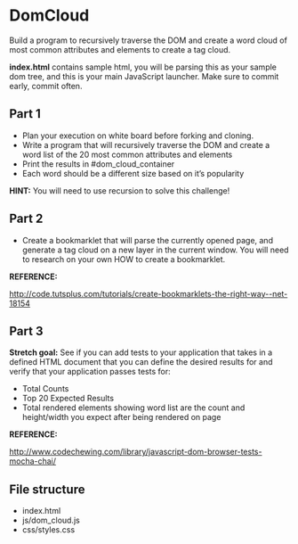DomCloud
========

Build a program to recursively traverse the DOM and create a word cloud of most common attributes and elements to create a tag cloud.

**index.html** contains sample html, you will be parsing this as your sample dom tree, and this is your main JavaScript launcher. Make sure to commit early, commit often.

## Part 1

- Plan your execution on white board before forking and cloning.
- Write a program that will recursively traverse the DOM and create a word list of the 20 most common attributes and elements
- Print the results in #dom_cloud_container
- Each word should be a different size based on it’s popularity

**HINT:** You will need to use recursion to solve this challenge!

## Part 2

- Create a bookmarklet that will parse the currently opened page, and generate a tag cloud on a new layer in the current window. You will need to research on your own HOW to create a bookmarklet.

**REFERENCE:**

http://code.tutsplus.com/tutorials/create-bookmarklets-the-right-way--net-18154

## Part 3
**Stretch goal:** See if you can add tests to your application that takes in a defined HTML document that you can define the desired results for and verify that your application passes tests for:

* Total Counts
* Top 20 Expected Results
* Total rendered elements showing word list are the count and height/width you expect after being rendered on page

**REFERENCE:**

http://www.codechewing.com/library/javascript-dom-browser-tests-mocha-chai/

## File structure
  - index.html
  - js/dom_cloud.js
  - css/styles.css
